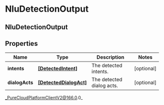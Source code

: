# NluDetectionOutput

## NluDetectionOutput

## Properties

|Name | Type | Description | Notes|
|------------ | ------------- | ------------- | -------------|
| **intents** | [**[DetectedIntent]**]([DetectedIntent]) | The detected intents. | [optional] |
| **dialogActs** | [**[DetectedDialogAct]**]([DetectedDialogAct]) | The detected dialog acts. | [optional] |



_PureCloudPlatformClientV2@166.0.0_
